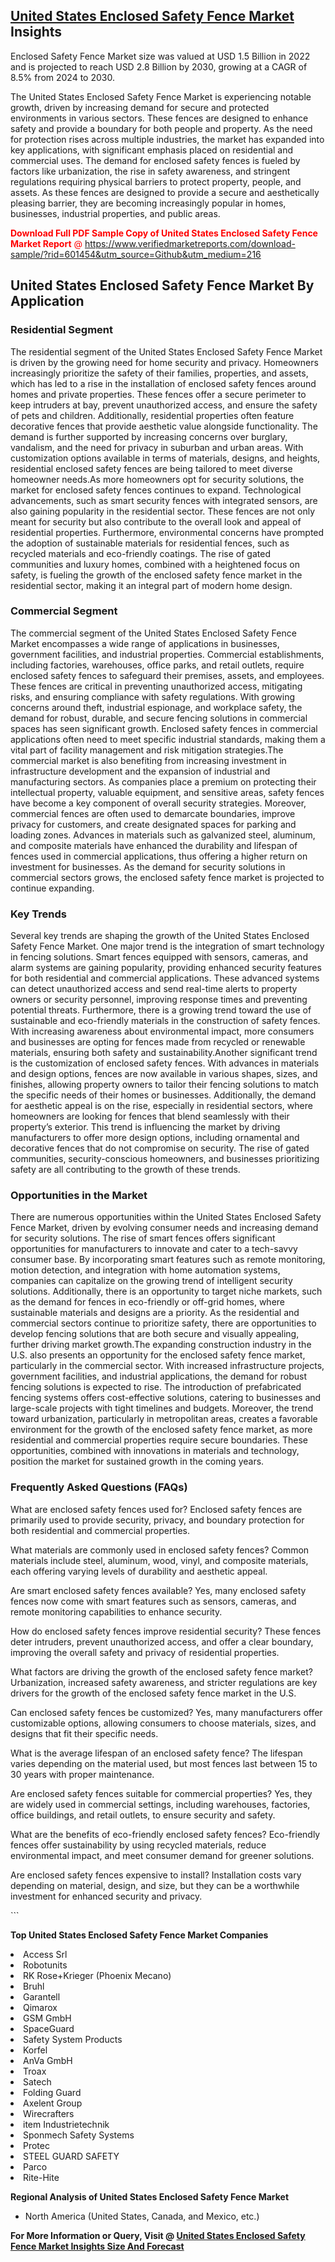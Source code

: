 <h2><a href="https://www.verifiedmarketreports.com/download-sample/?rid=601454&amp;utm_source=Github&amp;utm_medium=216" target="_blank">United States Enclosed Safety Fence Market</a> Insights</h2><p>Enclosed Safety Fence Market size was valued at USD 1.5 Billion in 2022 and is projected to reach USD 2.8 Billion by 2030, growing at a CAGR of 8.5% from 2024 to 2030.</p><p><p>The United States Enclosed Safety Fence Market is experiencing notable growth, driven by increasing demand for secure and protected environments in various sectors. These fences are designed to enhance safety and provide a boundary for both people and property. As the need for protection rises across multiple industries, the market has expanded into key applications, with significant emphasis placed on residential and commercial uses. The demand for enclosed safety fences is fueled by factors like urbanization, the rise in safety awareness, and stringent regulations requiring physical barriers to protect property, people, and assets. As these fences are designed to provide a secure and aesthetically pleasing barrier, they are becoming increasingly popular in homes, businesses, industrial properties, and public areas. <p><span class=""><span style="color: #ff0000;"><strong>Download Full PDF Sample Copy of United States Enclosed Safety Fence Market Report</strong> @ </span><a href="https://www.verifiedmarketreports.com/download-sample/?rid=601454&amp;utm_source=Github&amp;utm_medium=216" target="_blank">https://www.verifiedmarketreports.com/download-sample/?rid=601454&amp;utm_source=Github&amp;utm_medium=216</a></span></p></p><h2>United States Enclosed Safety Fence Market By Application</h2><h3>Residential Segment</h3><p>The residential segment of the United States Enclosed Safety Fence Market is driven by the growing need for home security and privacy. Homeowners increasingly prioritize the safety of their families, properties, and assets, which has led to a rise in the installation of enclosed safety fences around homes and private properties. These fences offer a secure perimeter to keep intruders at bay, prevent unauthorized access, and ensure the safety of pets and children. Additionally, residential properties often feature decorative fences that provide aesthetic value alongside functionality. The demand is further supported by increasing concerns over burglary, vandalism, and the need for privacy in suburban and urban areas. With customization options available in terms of materials, designs, and heights, residential enclosed safety fences are being tailored to meet diverse homeowner needs.As more homeowners opt for security solutions, the market for enclosed safety fences continues to expand. Technological advancements, such as smart security fences with integrated sensors, are also gaining popularity in the residential sector. These fences are not only meant for security but also contribute to the overall look and appeal of residential properties. Furthermore, environmental concerns have prompted the adoption of sustainable materials for residential fences, such as recycled materials and eco-friendly coatings. The rise of gated communities and luxury homes, combined with a heightened focus on safety, is fueling the growth of the enclosed safety fence market in the residential sector, making it an integral part of modern home design.<h3>Commercial Segment</h3><p>The commercial segment of the United States Enclosed Safety Fence Market encompasses a wide range of applications in businesses, government facilities, and industrial properties. Commercial establishments, including factories, warehouses, office parks, and retail outlets, require enclosed safety fences to safeguard their premises, assets, and employees. These fences are critical in preventing unauthorized access, mitigating risks, and ensuring compliance with safety regulations. With growing concerns around theft, industrial espionage, and workplace safety, the demand for robust, durable, and secure fencing solutions in commercial spaces has seen significant growth. Enclosed safety fences in commercial applications often need to meet specific industrial standards, making them a vital part of facility management and risk mitigation strategies.The commercial market is also benefiting from increasing investment in infrastructure development and the expansion of industrial and manufacturing sectors. As companies place a premium on protecting their intellectual property, valuable equipment, and sensitive areas, safety fences have become a key component of overall security strategies. Moreover, commercial fences are often used to demarcate boundaries, improve privacy for customers, and create designated spaces for parking and loading zones. Advances in materials such as galvanized steel, aluminum, and composite materials have enhanced the durability and lifespan of fences used in commercial applications, thus offering a higher return on investment for businesses. As the demand for security solutions in commercial sectors grows, the enclosed safety fence market is projected to continue expanding.<h3>Key Trends</h3><p>Several key trends are shaping the growth of the United States Enclosed Safety Fence Market. One major trend is the integration of smart technology in fencing solutions. Smart fences equipped with sensors, cameras, and alarm systems are gaining popularity, providing enhanced security features for both residential and commercial applications. These advanced systems can detect unauthorized access and send real-time alerts to property owners or security personnel, improving response times and preventing potential threats. Furthermore, there is a growing trend toward the use of sustainable and eco-friendly materials in the construction of safety fences. With increasing awareness about environmental impact, more consumers and businesses are opting for fences made from recycled or renewable materials, ensuring both safety and sustainability.Another significant trend is the customization of enclosed safety fences. With advances in materials and design options, fences are now available in various shapes, sizes, and finishes, allowing property owners to tailor their fencing solutions to match the specific needs of their homes or businesses. Additionally, the demand for aesthetic appeal is on the rise, especially in residential sectors, where homeowners are looking for fences that blend seamlessly with their property’s exterior. This trend is influencing the market by driving manufacturers to offer more design options, including ornamental and decorative fences that do not compromise on security. The rise of gated communities, security-conscious homeowners, and businesses prioritizing safety are all contributing to the growth of these trends.<h3>Opportunities in the Market</h3><p>There are numerous opportunities within the United States Enclosed Safety Fence Market, driven by evolving consumer needs and increasing demand for security solutions. The rise of smart fences offers significant opportunities for manufacturers to innovate and cater to a tech-savvy consumer base. By incorporating smart features such as remote monitoring, motion detection, and integration with home automation systems, companies can capitalize on the growing trend of intelligent security solutions. Additionally, there is an opportunity to target niche markets, such as the demand for fences in eco-friendly or off-grid homes, where sustainable materials and designs are a priority. As the residential and commercial sectors continue to prioritize safety, there are opportunities to develop fencing solutions that are both secure and visually appealing, further driving market growth.The expanding construction industry in the U.S. also presents an opportunity for the enclosed safety fence market, particularly in the commercial sector. With increased infrastructure projects, government facilities, and industrial applications, the demand for robust fencing solutions is expected to rise. The introduction of prefabricated fencing systems offers cost-effective solutions, catering to businesses and large-scale projects with tight timelines and budgets. Moreover, the trend toward urbanization, particularly in metropolitan areas, creates a favorable environment for the growth of the enclosed safety fence market, as more residential and commercial properties require secure boundaries. These opportunities, combined with innovations in materials and technology, position the market for sustained growth in the coming years.<h3>Frequently Asked Questions (FAQs)</h3><p>What are enclosed safety fences used for? Enclosed safety fences are primarily used to provide security, privacy, and boundary protection for both residential and commercial properties.</p><p>What materials are commonly used in enclosed safety fences? Common materials include steel, aluminum, wood, vinyl, and composite materials, each offering varying levels of durability and aesthetic appeal.</p><p>Are smart enclosed safety fences available? Yes, many enclosed safety fences now come with smart features such as sensors, cameras, and remote monitoring capabilities to enhance security.</p><p>How do enclosed safety fences improve residential security? These fences deter intruders, prevent unauthorized access, and offer a clear boundary, improving the overall safety and privacy of residential properties.</p><p>What factors are driving the growth of the enclosed safety fence market? Urbanization, increased safety awareness, and stricter regulations are key drivers for the growth of the enclosed safety fence market in the U.S.</p><p>Can enclosed safety fences be customized? Yes, many manufacturers offer customizable options, allowing consumers to choose materials, sizes, and designs that fit their specific needs.</p><p>What is the average lifespan of an enclosed safety fence? The lifespan varies depending on the material used, but most fences last between 15 to 30 years with proper maintenance.</p><p>Are enclosed safety fences suitable for commercial properties? Yes, they are widely used in commercial settings, including warehouses, factories, office buildings, and retail outlets, to ensure security and safety.</p><p>What are the benefits of eco-friendly enclosed safety fences? Eco-friendly fences offer sustainability by using recycled materials, reduce environmental impact, and meet consumer demand for greener solutions.</p><p>Are enclosed safety fences expensive to install? Installation costs vary depending on material, design, and size, but they can be a worthwhile investment for enhanced security and privacy.</p>```</p><p><strong>Top United States Enclosed Safety Fence Market Companies</strong></p><div data-test-id=""><p><li>Access Srl</li><li> Robotunits</li><li> RK Rose+Krieger (Phoenix Mecano)</li><li> Bruhl</li><li> Garantell</li><li> Qimarox</li><li> GSM GmbH</li><li> SpaceGuard</li><li> Safety System Products</li><li> Korfel</li><li> AnVa GmbH</li><li> Troax</li><li> Satech</li><li> Folding Guard</li><li> Axelent Group</li><li> Wirecrafters</li><li> item Industrietechnik</li><li> Sponmech Safety Systems</li><li> Protec</li><li> STEEL GUARD SAFETY</li><li> Parco</li><li> Rite-Hite</li></p><div><strong>Regional Analysis of&nbsp;United States Enclosed Safety Fence Market</strong></div><ul><li dir="ltr"><p dir="ltr">North America&nbsp;(United States, Canada, and Mexico, etc.)</p></li></ul><p><strong>For More Information or Query, Visit @&nbsp;</strong><strong><a href="https://www.verifiedmarketreports.com/product/enclosed-safety-fence-market/?utm_source=Github&amp;utm_medium=216" target="_blank">United States Enclosed Safety Fence Market Insights Size And Forecast</a></strong></p></div>
